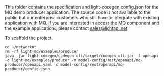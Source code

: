 This folder contains the specification and light-codegen config.json for the MQ demo producer application. The source code is not available to the public but our enterprise customers who still have to integrate with existing application with MQ. If you are interested in access the MQ component and the example applications, please contact sales@lightapi.net

To scaffold the project. 

```
cd ~/networknt
rm -rf light-mq/examples/producer
java -jar light-codegen/codegen-cli/target/codegen-cli.jar -f openapi -o light-mq/examples/producer -m model-config/rest/openapi/mq-producer/openapi.yaml -c model-config/rest/openapi/mq-producer/config.json
```

